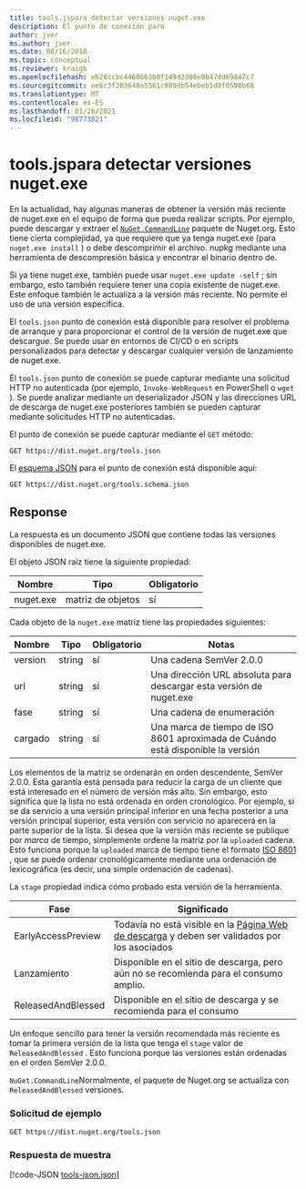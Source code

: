```yaml
---
title: tools.jspara detectar versiones nuget.exe
description: El punto de conexión para
author: jver
ms.author: jver
ms.date: 08/16/2018
ms.topic: conceptual
ms.reviewer: kraigb
ms.openlocfilehash: eb28ccbc4460663b0f149d2d08e9b47dd69847c7
ms.sourcegitcommit: ee6c3f203648a5561c809db54ebeb1d0f0598b68
ms.translationtype: MT
ms.contentlocale: es-ES
ms.lasthandoff: 01/26/2021
ms.locfileid: "98773821"
---
```

# <a name="toolsjson-for-discovering-nugetexe-versions"></a>tools.jspara detectar versiones nuget.exe

En la actualidad, hay algunas maneras de obtener la versión más reciente de nuget.exe en el equipo de forma que pueda realizar scripts. Por ejemplo, puede descargar y extraer el [`NuGet.CommandLine`](https://www.nuget.org/packages/NuGet.CommandLine/) paquete de Nuget.org. Esto tiene cierta complejidad, ya que requiere que ya tenga nuget.exe (para `nuget.exe install` ) o debe descomprimir el archivo. nupkg mediante una herramienta de descompresión básica y encontrar el binario dentro de.

Si ya tiene nuget.exe, también puede usar `nuget.exe update -self` ; sin embargo, esto también requiere tener una copia existente de nuget.exe. Este enfoque también le actualiza a la versión más reciente. No permite el uso de una versión específica.

El `tools.json` punto de conexión está disponible para resolver el problema de arranque y para proporcionar el control de la versión de nuget.exe que descargue. Se puede usar en entornos de CI/CD o en scripts personalizados para detectar y descargar cualquier versión de lanzamiento de nuget.exe.

El `tools.json` punto de conexión se puede capturar mediante una solicitud HTTP no autenticada (por ejemplo, `Invoke-WebRequest` en PowerShell o `wget` ). Se puede analizar mediante un deserializador JSON y las direcciones URL de descarga de nuget.exe posteriores también se pueden capturar mediante solicitudes HTTP no autenticadas.

El punto de conexión se puede capturar mediante el `GET` método:

```
GET https://dist.nuget.org/tools.json
```

El [esquema JSON](https://json-schema.org/) para el punto de conexión está disponible aquí:

```
GET https://dist.nuget.org/tools.schema.json
```

## <a name="response"></a>Response

La respuesta es un documento JSON que contiene todas las versiones disponibles de nuget.exe.

El objeto JSON raíz tiene la siguiente propiedad:

Nombre      | Tipo             | Obligatorio
--------- | ---------------- | --------
nuget.exe | matriz de objetos | sí

Cada objeto de la `nuget.exe` matriz tiene las propiedades siguientes:

Nombre     | Tipo   | Obligatorio | Notas
-------- | ------ | -------- | -----
version  | string | sí      | Una cadena SemVer 2.0.0
url      | string | sí      | Una dirección URL absoluta para descargar esta versión de nuget.exe
fase    | string | sí      | Una cadena de enumeración
cargado | string | sí      | Una marca de tiempo de ISO 8601 aproximada de Cuándo está disponible la versión

Los elementos de la matriz se ordenarán en orden descendente, SemVer 2.0.0. Esta garantía está pensada para reducir la carga de un cliente que está interesado en el número de versión más alto. Sin embargo, esto significa que la lista no está ordenada en orden cronológico. Por ejemplo, si se da servicio a una versión principal inferior en una fecha posterior a una versión principal superior, esta versión con servicio no aparecerá en la parte superior de la lista. Si desea que la versión más reciente se publique por *marca* de tiempo, simplemente ordene la matriz por la `uploaded` cadena. Esto funciona porque la `uploaded` marca de tiempo tiene el formato [ISO 8601](https://www.iso.org/iso-8601-date-and-time-format.html) , que se puede ordenar cronológicamente mediante una ordenación de lexicográfica (es decir, una simple ordenación de cadenas).

La `stage` propiedad indica cómo probado esta versión de la herramienta. 

Fase              | Significado
------------------ | ------
EarlyAccessPreview | Todavía no está visible en la [Página Web de descarga](https://www.nuget.org/downloads) y deben ser validados por los asociados
Lanzamiento           | Disponible en el sitio de descarga, pero aún no se recomienda para el consumo amplio.
ReleasedAndBlessed | Disponible en el sitio de descarga y se recomienda para el consumo

Un enfoque sencillo para tener la versión recomendada más reciente es tomar la primera versión de la lista que tenga el `stage` valor de `ReleasedAndBlessed` . Esto funciona porque las versiones están ordenadas en el orden SemVer 2.0.0.

`NuGet.CommandLine`Normalmente, el paquete de Nuget.org se actualiza con `ReleasedAndBlessed` versiones.

### <a name="sample-request"></a>Solicitud de ejemplo

```
GET https://dist.nuget.org/tools.json
```

### <a name="sample-response"></a>Respuesta de muestra

[!code-JSON [tools-json.json](./_data/tools-json.json)]
